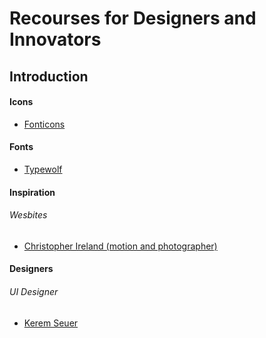 <h1>Recourses for Designers and Innovators</h1>
<h2>Introduction</h2>
<p></p>

<h4>Icons</h4>
<ul>
<li><a href="https://fonticons.com/sets">Fonticons</a></li>
</ul>

<h4>Fonts</h4>
<ul>
<li><a href="https://www.typewolf.com">Typewolf</a></li>
</ul>

<h4>Inspiration</h4>
<h6>Wesbites</h6>
<ul>
<li><a href="http://christopherireland.net/motion/canon-light-awards">Christopher Ireland (motion and photographer)</a></li>
</ul>

<h4>Designers</h4>
<h6>UI Designer</h6>
<ul>
<li><a href="https://dribbble.com/kerem">Kerem Seuer</a></li>
</ul>


